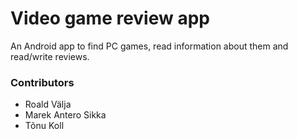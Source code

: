 # Video game review app

An Android app to find PC games, read information about them and read/write reviews.

### Contributors

- Roald Välja
- Marek Antero Sikka
- Tõnu Koll


